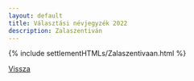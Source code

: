 ```yaml
---
layout: default
title: Választási névjegyzék 2022
description: Zalaszentiván
---
```


{% include settlementHTMLs/Zalaszentivaan.html %}

[Vissza](../)